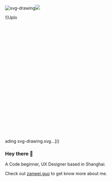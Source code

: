 ![svg-drawing](https://github.com/zanwei/zanwei/assets/40333372/bffc9f39-dc13-4240-95e8-9bc724399c03)![](https://komarev.com/ghpvc/?username=zanwei)

![Uplo<svg width="800" height="600" viewBox="0 0 800 600" xmlns="http://www.w3.org/2000/svg" xmlns:xlink="http://www.w3.org/1999/xlink">
<style>
path.line-0 {
  stroke-dasharray: 240 245;
  stroke-dashoffset: 240;
  animation: draw-0 3.36s ease forwards ;
}
@keyframes draw-0 {
  0% { stroke-dashoffset: 240; }
  14.29% { stroke-dashoffset: 0; }
  100% { stroke-dashoffset: 0; }
}
path.line-1 {
  stroke-dasharray: 332 337;
  stroke-dashoffset: 332;
  animation: draw-1 3.36s ease forwards ;
}
@keyframes draw-1 {
  0% { stroke-dashoffset: 332; }
  14.29% { stroke-dashoffset: 332; }
  34.06% { stroke-dashoffset: 0; }
  100% { stroke-dashoffset: 0; }
}
path.line-2 {
  stroke-dasharray: 173 178;
  stroke-dashoffset: 173;
  animation: draw-2 3.36s ease forwards ;
}
@keyframes draw-2 {
  0% { stroke-dashoffset: 173; }
  34.06% { stroke-dashoffset: 173; }
  44.36% { stroke-dashoffset: 0; }
  100% { stroke-dashoffset: 0; }
}
path.line-3 {
  stroke-dasharray: 286 291;
  stroke-dashoffset: 286;
  animation: draw-3 3.36s ease forwards ;
}
@keyframes draw-3 {
  0% { stroke-dashoffset: 286; }
  44.36% { stroke-dashoffset: 286; }
  61.39% { stroke-dashoffset: 0; }
  100% { stroke-dashoffset: 0; }
}
path.line-4 {
  stroke-dasharray: 189 194;
  stroke-dashoffset: 189;
  animation: draw-4 3.36s ease forwards ;
}
@keyframes draw-4 {
  0% { stroke-dashoffset: 189; }
  61.39% { stroke-dashoffset: 189; }
  72.64% { stroke-dashoffset: 0; }
  100% { stroke-dashoffset: 0; }
}
path.line-5 {
  stroke-dasharray: 66 71;
  stroke-dashoffset: 66;
  animation: draw-5 3.36s ease forwards ;
}
@keyframes draw-5 {
  0% { stroke-dashoffset: 66; }
  72.64% { stroke-dashoffset: 66; }
  76.57% { stroke-dashoffset: 0; }
  100% { stroke-dashoffset: 0; }
}
path.line-6 {
  stroke-dasharray: 13 18;
  stroke-dashoffset: 13;
  animation: draw-6 3.36s ease forwards ;
}
@keyframes draw-6 {
  0% { stroke-dashoffset: 13; }
  76.57% { stroke-dashoffset: 13; }
  77.34% { stroke-dashoffset: 0; }
  100% { stroke-dashoffset: 0; }
}
path.line-7 {
  stroke-dasharray: 19 24;
  stroke-dashoffset: 19;
  animation: draw-7 3.36s ease forwards ;
}
@keyframes draw-7 {
  0% { stroke-dashoffset: 19; }
  77.34% { stroke-dashoffset: 19; }
  78.47% { stroke-dashoffset: 0; }
  100% { stroke-dashoffset: 0; }
}
path.line-8 {
  stroke-dasharray: 12 17;
  stroke-dashoffset: 12;
  animation: draw-8 3.36s ease forwards ;
}
@keyframes draw-8 {
  0% { stroke-dashoffset: 12; }
  78.47% { stroke-dashoffset: 12; }
  79.18% { stroke-dashoffset: 0; }
  100% { stroke-dashoffset: 0; }
}
path.line-9 {
  stroke-dasharray: 148 153;
  stroke-dashoffset: 148;
  animation: draw-9 3.36s ease forwards ;
}
@keyframes draw-9 {
  0% { stroke-dashoffset: 148; }
  79.18% { stroke-dashoffset: 148; }
  87.99% { stroke-dashoffset: 0; }
  100% { stroke-dashoffset: 0; }
}
path.line-10 {
  stroke-dasharray: 202 207;
  stroke-dashoffset: 202;
  animation: draw-10 3.36s ease forwards ;
}
@keyframes draw-10 {
  0% { stroke-dashoffset: 202; }
  87.99% { stroke-dashoffset: 202; }
  100.02% { stroke-dashoffset: 0; }
  100% { stroke-dashoffset: 0; }
}
</style><rect x="0" y="0" width="800" height="600" fill="white">

</rect><path d="M56,222.5L58,222.5L61,222.5L64,220.5L66,219.5L75,216.5L80,213.5L87,211.5L93,210.5L99,209.5L101,209.5L104,209.5L104,212.5L104,217.5L103,224.5L101,231.5L97,240.5L92,250.5L88,261.5L84,271.5L80,280.5L76,290.5L74,297.5L73,302.5L73,305.5L73,308.5L74,310.5L76,311.5L79,312.5L83,312.5L88,312.5L93,311.5L98,309.5L105,306.5L112,303.5L120,300.5L126,297.5L131,294.5L135,292.5L139,289.5L142,287.5L145,284.5L148,282.5" stroke-width="5" stroke-linecap="round" stroke-linejoin="round" stroke="black" fill="none" class="line-0">

</path><path d="M208,236.5L209,232.5L209,228.5L209,225.5L209,221.5L209,216.5L209,213.5L206,209.5L203,205.5L200,203.5L194,201.5L190,200.5L184,199.5L178,199.5L174,200.5L168,202.5L162,207.5L156,213.5L147,228.5L143,236.5L139,245.5L138,252.5L136,259.5L136,263.5L136,266.5L136,269.5L138,271.5L142,271.5L145,271.5L151,271.5L156,270.5L164,267.5L172,262.5L180,259.5L186,254.5L193,249.5L199,243.5L209,232.5L212,226.5L215,220.5L217,214.5L218,212.5L219,210.5L219,214.5L219,219.5L219,226.5L219,234.5L218,242.5L217,249.5L217,255.5L217,259.5L217,262.5L219,262.5L222,259.5L224,255.5L225,253.5L227,250.5L229,245.5" stroke-width="5" stroke-linecap="round" stroke-linejoin="round" stroke="black" fill="none" class="line-1">

</path><path d="M240,207.5L241,210.5L242,213.5L242,219.5L242,223.5L242,230.5L242,237.5L242,242.5L242,247.5L241,250.5L241,253.5L241,250.5L241,241.5L243,234.5L245,227.5L248,220.5L251,214.5L255,208.5L259,204.5L262,201.5L265,198.5L267,197.5L270,196.5L274,195.5L277,194.5L281,194.5L283,194.5L286,194.5L288,196.5L291,199.5L293,208.5L295,219.5L296,224.5L296,229.5L297,232.5L297,234.5" stroke-width="5" stroke-linecap="round" stroke-linejoin="round" stroke="black" fill="none" class="line-2">

</path><path d="M313,177.5L313,179.5L313,182.5L315,186.5L317,190.5L318,195.5L321,201.5L323,207.5L326,213.5L328,217.5L330,221.5L332,225.5L333,227.5L334,229.5L336,231.5L340,225.5L344,220.5L346,216.5L350,211.5L354,206.5L357,200.5L360,194.5L363,188.5L365,184.5L367,181.5L368,179.5L368,182.5L369,185.5L370,191.5L371,196.5L373,202.5L375,207.5L378,211.5L380,213.5L385,214.5L389,214.5L392,213.5L398,210.5L403,205.5L409,201.5L415,195.5L422,189.5L429,181.5L435,174.5L439,167.5L445,157.5L448,151.5L449,145.5L449,140.5L449,136.5L448,133.5L447,131.5L444,129.5L442,128.5L440,128.5L438,130.5" stroke-width="5" stroke-linecap="round" stroke-linejoin="round" stroke="black" fill="none" class="line-3">

</path><path d="M468,173.5L473,174.5L476,174.5L479,174.5L483,174.5L488,173.5L492,172.5L496,169.5L499,168.5L501,166.5L501,163.5L502,160.5L503,158.5L503,155.5L504,152.5L504,150.5L504,148.5L504,146.5L503,144.5L501,141.5L498,140.5L495,139.5L491,138.5L485,138.5L483,138.5L481,138.5L477,140.5L475,142.5L472,146.5L470,150.5L467,157.5L464,163.5L463,170.5L461,177.5L461,183.5L460,188.5L460,191.5L460,195.5L461,198.5L462,200.5L467,200.5L470,200.5L472,199.5L477,197.5L480,196.5L484,193.5L487,191.5L489,189.5L493,187.5L495,185.5" stroke-width="5" stroke-linecap="round" stroke-linejoin="round" stroke="black" fill="none" class="line-4">

</path><path d="M534,140.5L534,143.5L534,146.5L534,150.5L534,154.5L534,160.5L534,165.5L534,171.5L534,177.5L534,183.5L534,189.5L534,193.5L534,198.5L534,201.5L534,204.5L533,206.5" stroke-width="5" stroke-linecap="round" stroke-linejoin="round" stroke="black" fill="none" class="line-5">

</path><path d="M531,101.5L533,104.5L533,106.5L535,108.5L535,110.5L536,112.5" stroke-width="5" stroke-linecap="round" stroke-linejoin="round" stroke="black" fill="none" class="line-6">

</path><path d="M312,370.5L313,373.5L315,376.5L316,378.5L318,381.5L321,384.5L322,386.5" stroke-width="5" stroke-linecap="round" stroke-linejoin="round" stroke="black" fill="none" class="line-7">

</path><path d="M295,420.5L296,422.5L298,424.5L300,425.5L302,427.5L304,428.5" stroke-width="5" stroke-linecap="round" stroke-linejoin="round" stroke="black" fill="none" class="line-8">

</path><path d="M373,312.5L373,315.5L373,320.5L373,324.5L373,332.5L373,338.5L373,348.5L371,361.5L370,374.5L368,388.5L367,402.5L365,415.5L364,428.5L364,438.5L364,445.5L364,451.5L364,456.5L364,459.5" stroke-width="5" stroke-linecap="round" stroke-linejoin="round" stroke="black" fill="none" class="line-9">

</path><path d="M379,309.5L381,310.5L383,310.5L390,310.5L394,310.5L398,311.5L404,311.5L409,312.5L414,313.5L419,314.5L425,316.5L428,317.5L432,319.5L435,320.5L439,323.5L441,325.5L443,327.5L446,330.5L448,332.5L450,335.5L451,338.5L452,342.5L454,346.5L454,351.5L454,353.5L454,355.5L454,357.5L453,359.5L452,361.5L451,363.5L449,364.5L448,366.5L446,366.5L444,367.5L442,368.5L440,368.5L437,369.5L432,371.5L428,372.5L422,374.5L418,374.5L413,377.5L406,378.5L402,380.5L394,381.5L391,382.5L388,382.5L384,383.5L380,383.5L378,384.5L375,384.5L373,384.5L370,384.5L368,384.5L365,385.5L363,385.5" stroke-width="5" stroke-linecap="round" stroke-linejoin="round" stroke="black" fill="none" class="line-10">

</path>
</svg>ading svg-drawing.svg…]()



### Hey there 👋 

A Code beginner, UX Designer based in Shanghai.

Check out [zanwei.guo](https://bento.me/zw) to get know more about me.



<!--
**zanwei/zanwei** is a ✨ _special_ ✨ repository because its `README.md` (this file) appears on your GitHub profile.
